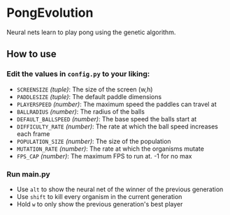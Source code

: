 # PongEvolution
Neural nets learn to play pong using the genetic algorithm.

## How to use

### Edit the values in `config.py` to your liking:

- `SCREENSIZE` *(tuple)*: The size of the screen (w,h)
- `PADDLESIZE` *(tuple)*: The default paddle dimensions
- `PLAYERSPEED` *(number)*: The maximum speed the paddles can travel at
- `BALLRADIUS` *(number)*: The radius of the balls
- `DEFAULT_BALLSPEED` *(number)*: The base speed the balls start at
- `DIFFICULTY_RATE` *(number)*: The rate at which the ball speed increases each frame
- `POPULATION_SIZE` *(number)*: The size of the population
- `MUTATION_RATE` *(number)*: The rate at which the organisms mutate
- `FPS_CAP` *(number)*: The maximum FPS to run at. -1 for no max

### Run main.py

- Use `alt` to show the neural net of the winner of the previous generation
- Use `shift` to kill every organism in the current generation
- Hold `w` to only show the previous generation's best player
